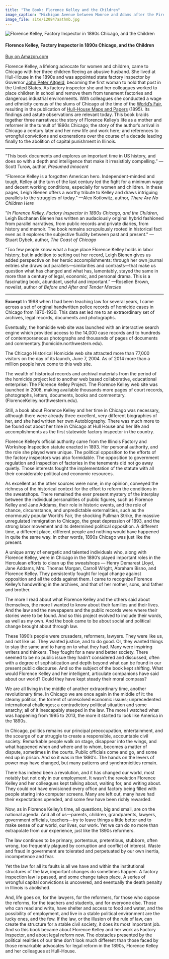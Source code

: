 ```yaml
---
title: "The Book: Florence Kelley and the Children"
image_caption: "Michigan Avenue between Monroe and Adams after the Fire of 1871."
image_file: site/i20847aathmb.jpg
---
```


![Florence Kelley, Factory Inspector in 1890s Chicago, and the Children](/images_fk/COVER-F-spine-B-small.jpg)

#### Florence Kelley, Factory Inspector in 1890s Chicago, and the Children

[Buy on Amazon.com](https://www.amazon.com/Florence-Kelley-Children-Factory-Inspector/dp/0692291180)

Florence Kelley, a lifelong advocate for women and children, came to Chicago with her three children fleeing an abusive husband. She lived at Hull-House in the 1890s and was appointed state factory inspector by Governor [John Peter Altgeld](/historical/altgeld), becoming the first woman to hold that post in the United States. As factory inspector she and her colleagues worked to place children in school and remove them from tenement factories and dangerous industrial environments. With colleagues she conducted a wage and ethnicity census of the slums of Chicago at the time of the [World’s Fair](/historical/expo/), resulting in the publication of [Hull-House Maps and Papers](/historical/hullhouse/) (1895). Its findings and astute observations are relevant today. This book braids together three narratives: the story of Florence Kelley’s life as a mother and reformer in the tumult of 1890s Chicago; the story of the author’s arrival in Chicago a century later and her new life and work here; and references to wrongful convictions and exonerations over the course of a decade leading finally to the abolition of capital punishment in Illinois.

-----------
“This book documents and explores an important time in US history, and does so with a depth and intelligence that make it irresistibly compelling.”
—Scott Turow, author, *Presumed Innocent*

“Florence Kelley is a forgotten American hero. Independent-minded and tough, Kelley at the turn of the last century led the fight for a minimum wage and decent working conditions, especially for women and children. In these pages, Leigh Bienen offers a worthy tribute to Kelley and draws intriguing parallels to the struggles of today.”
—Alex Kotlowitz, author, *There Are No Children Here*

“*In Florence Kelley, Factory Inspector in 1890s Chicago, and the Children*, Leigh Buchanan Bienen has written an audaciously original hybrid fashioned from parallel narratives, from public records and private diaries, from history and memoir. The book remains scrupulously rooted in historical fact even as it explores the subjective fluidity between past and present."
—Stuart Dybek, author, *The Coast of Chicago*

“Too few people know what a huge place Florence Kelley holds in labor history, but in addition to setting out her record, Leigh Bienen gives us added perspective on her heroic accomplishments: through her own journal entries she draws out parallels—similarities and contrasts—that make us question what has changed and what has, lamentably, stayed the same in more than a century of legal, economic, and personal drama. This is a fascinating book, abundant, useful and important.”
—Rosellen Brown, novelist, author of *Before and After and Tender Mercies*

-----
**Excerpt**
In 1998 when I had been teaching law for several years, I came across a set of original handwritten police records of homicide cases in Chicago from 1870-1930. This data set led me to an extraordinary set of archives, legal records, documents and photographs.

Eventually, the homicide web site was launched with an interactive search engine which provided access to the 14,000 case records and to hundreds of contemporaneous photographs and thousands of pages of documents and commentary.(homicide.northwestern.edu).

The Chicago Historical Homicide web site attracted more than 77,000 visitors on the day of its launch, June 7, 2004. As of 2014 more than a million people have come to this web site.

The wealth of historical records and archival materials from the period of the homicide project led to another web based collaborative, educational enterprise: The Florence Kelley Project. The Florence Kelley web site was launched in 2008, making available thousands more pages of court records, photographs, letters, documents, books and commentary. (FlorenceKelley.northwestern.edu).

Still, a book about Florence Kelley and her time in Chicago was necessary, although there were already three excellent, very different biographies of her, and she had written her own Autobiography. There was much more to be found out about her time in Chicago at Hull House and her life and accomplishments as the first statewide factory inspector in the country.

Florence Kelley’s official authority came from the Illinois Factory and Workshop Inspection statute enacted in 1893. Her personal authority, and the role she played were unique. The political opposition to the efforts of the factory inspectors was also formidable. The opposition to government regulation and inspection of factories in the tenements did not go away quietly. Those interests fought the implementation of the statute with all their considerable political and economic resources.

As excellent as the other sources were none, in my opinion, conveyed the richness of the historical context for the effort to reform the conditions in the sweatshops. There remained the ever present mystery of the interplay between the individual personalities of public figures, such as Florence Kelley and Jane Addams, their role in historic events, and the role of chance, circumstance, and unpredictable externalities, such as the enormously popular World’s Fair, the shocking Pullman Strike, the massive unregulated immigration to Chicago, the great depression of 1893, and the strong labor movement and its determined political opposition. A different time, a different place, different people and nothing would have happened in quite the same way. In other words, 1890s Chicago was just like the present.

A unique array of energetic and talented individuals who, along with Florence Kelley, were in Chicago in the 1890’s played important roles in the Herculean efforts to clean up the sweatshops — Henry Demarest Lloyd, Jane Addams, Mrs. Thomas Morgan, Carroll Wright, Abraham Bisno, and Florence Kelley. They persistently fought for legal change against opposition and all the odds against them. I came to recognize Florence Kelley’s handwriting in the archives, and that of her mother, sons, and father and brother.

The more I read about what Florence Kelley and the others said about themselves, the more I wanted to know about their families and their lives. And the law and the newspapers and the public records were where their stories were to be found. And so this project evolved to include their words, as well as my own. And the book came to be about social and political change brought about through law.

These 1890’s people were crusaders, reformers, lawyers. They were like us, and not like us. They wanted justice, and to do good. Or, they wanted things to stay the same and to hang on to what they had. Many were inspiring writers and thinkers. They fought for a new and better society. There seemed to be no public issue they hadn’t considered and discussed, often with a degree of sophistication and depth beyond what can be found in our present public discourse. And so the subject of the book kept shifting. What would Florence Kelley and her intelligent, articulate companions have said about our world? Could they have kept steady their moral compass?

We are all living in the middle of another extraordinary time, another revolutionary time. In Chicago we are once again in the middle of it: the steamy politics, the torrent of unresolved economic issues; unprecedented international challenges; a contradictory political situation and some anarchy; all of it inescapably steeped in the law. The more I watched what was happening from 1995 to 2013, the more it started to look like America in the 1890s.

In Chicago, politics remains our principal preoccupation, entertainment, and the scourge of our struggle to create a responsible, accountable civil society. Remarkable people walk on stage, disappear into the wings, and what happened when and where and to whom, becomes a matter of dispute, sometimes in the courts. Public officials come and go, and some end up in prison. And so it was in the 1890’s. The hands on the levers of power may have changed, but many patterns and synchronicities remain.

There has indeed been a revolution, and it has changed our world, most notably but not only in our employment. It wasn’t the revolution Florence Kelley and her colleagues kept talking about, waiting for, and writing about. They could not have envisioned every office and factory being filled with people staring into computer screens. Many are left out, many have had their expectations upended, and some few have been richly rewarded.

Now, as in Florence Kelley’s time, all questions, big and small, are on the national agenda. And all of us—parents, children, grandparents, lawyers, government officials, teachers—try to leave things a little better and to make sense of our world, our lives, our work. Yet we can do no more than extrapolate from our experience, just like the 1890s reformers.

The law continues to be primary, portentous, pretentious, stubborn, often wrong, too frequently plagued by corruption and conflict of interest. Waste and fraud in government are tolerated and perpetuated by our own inertia, incompetence and fear.

Yet the law for all its faults is all we have and within the institutional structures of the law, important changes do sometimes happen. A factory inspection law is passed, and some change takes place. A series of wrongful capital convictions is uncovered, and eventually the death penalty in Illinois is abolished.

And, life goes on, for the lawyers, for the reformers, for those who oppose the reforms, for the teachers and students, and for everyone else. Those who can read and write, have shelter and access to food and water, and the possibility of employment, and live in a stable political environment are the lucky ones, and the few. If the law, or the illusion of the rule of law, can create the structure for a stable civil society, it does its most important job. And so this book became about Florence Kelley and her work as Factory Inspector, and about legal reform now. The obstacles presented by the political realities of our time don’t look much different than those faced by those remarkable advocates for legal reform in the 1890s, Florence Kelley and her colleagues at Hull-House.
